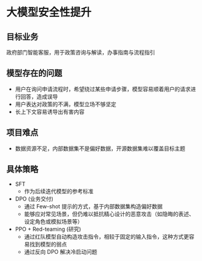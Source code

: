 # 大模型安全性提升

## 目标业务
政府部门智能客服，用于政策咨询与解读，办事指南与流程指引

## 模型存在的问题
- 用户在询问申请流程时，希望绕过某些申请步骤，模型容易顺着用户的请求进行回答，造成误导
- 用户表达对政策的不满，模型立场不够坚定
- 长上下文容易诱导出有害内容

## 项目难点
- 数据资源不足，内部数据集不是偏好数据，开源数据集难以覆盖目标主题

## 具体策略
- SFT
  * 作为后续迭代模型的参考标准
- DPO (业务交付)
  * 通过 Few-shot 提示的方式，基于内部数据集构造偏好数据
  * 能够应对常见场景，但仍难以抵抗精心设计的恶意攻击（如隐晦的表述、设定角色或模拟场景等）
- PPO + Red-teaming (研究)
  * 通过红队模型自动构造攻击指令，相较于固定的输入指令，这种方式更容易找到模型的弱点
  * 通过反向 DPO 解决冷启动问题